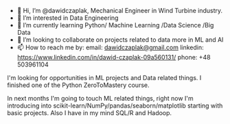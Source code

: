 - 👋 Hi, I’m @dawidczaplak, Mechanical Engineer in Wind Turbine industry.
- 👀 I’m interested in Data Engineering
- 🌱 I’m currently learning Python/ Machine Learning /Data Science /Big Data
- 💞️ I’m looking to collaborate on projects related to data more in ML and AI
- 📫 How to reach me by:
email: dawidczaplak@gmail.com
linkedin: https://www.linkedin.com/in/dawid-czaplak-09a560131/
phone: +48 503961104

<p>I'm looking for opportunities in ML projects and Data related things. I finished one of the Python ZeroToMastery course.</p>
In next months I'm going to touch ML related things, right now I'm introducing into scikit-learn/NumPy/pandas/seaborn/matplotlib starting with basic projects.
Also I have in my mind SQL/R and Hadoop.

<!---
dawidczaplak/dawidczaplak is a ✨ special ✨ repository because its `README.md` (this file) appears on your GitHub profile.
You can click the Preview link to take a look at your changes.
--->
